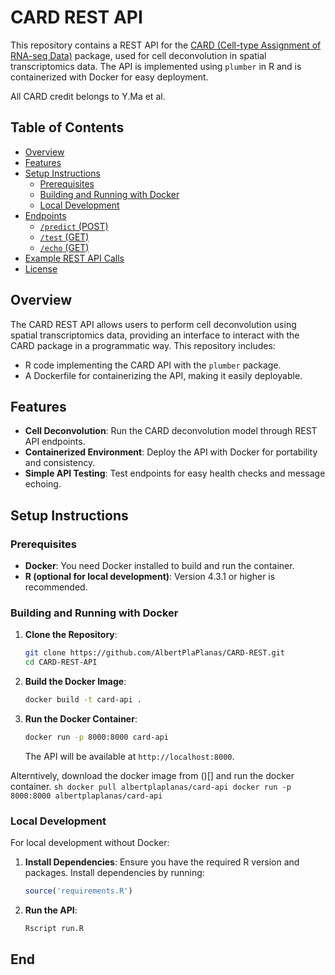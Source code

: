 # CARD REST API

This repository contains a REST API for the [CARD (Cell-type Assignment of RNA-seq Data)](https://github.com/YMa-lab/CARD) package, used for cell deconvolution in spatial transcriptomics data. The API is implemented using `plumber` in R and is containerized with Docker for easy deployment.

All CARD credit belongs to Y.Ma et al.

## Table of Contents

- [Overview](#overview)
- [Features](#features)
- [Setup Instructions](#setup-instructions)
  - [Prerequisites](#prerequisites)
  - [Building and Running with Docker](#building-and-running-with-docker)
  - [Local Development](#local-development)
- [Endpoints](#endpoints)
  - [`/predict` (POST)](#predict-post)
  - [`/test` (GET)](#test-get)
  - [`/echo` (GET)](#echo-get)
- [Example REST API Calls](#example-rest-api-calls)
- [License](#license)

## Overview

The CARD REST API allows users to perform cell deconvolution using spatial transcriptomics data, providing an interface to interact with the CARD package in a programmatic way. This repository includes:

- R code implementing the CARD API with the `plumber` package.
- A Dockerfile for containerizing the API, making it easily deployable.

## Features

- **Cell Deconvolution**: Run the CARD deconvolution model through REST API endpoints.
- **Containerized Environment**: Deploy the API with Docker for portability and consistency.
- **Simple API Testing**: Test endpoints for easy health checks and message echoing.

## Setup Instructions

### Prerequisites

- **Docker**: You need Docker installed to build and run the container.
- **R (optional for local development)**: Version 4.3.1 or higher is recommended.

### Building and Running with Docker

1. **Clone the Repository**:
    ```sh
    git clone https://github.com/AlbertPlaPlanas/CARD-REST.git
    cd CARD-REST-API
    ```

2. **Build the Docker Image**:
    ```sh
    docker build -t card-api .
    ```

3. **Run the Docker Container**:
    ```sh
    docker run -p 8000:8000 card-api
    ```

   The API will be available at `http://localhost:8000`.

Alterntively, download the docker image from ()[] and run the docker container.
    ```sh
    docker pull albertplaplanas/card-api
    docker run -p 8000:8000 albertplaplanas/card-api
    ```

### Local Development

For local development without Docker:

1. **Install Dependencies**:
    Ensure you have the required R version and packages. Install dependencies by running:
    ```R
    source('requirements.R')
    ```

2. **Run the API**:
    ```sh
    Rscript run.R
    ```

## End
